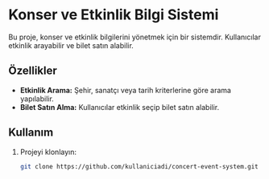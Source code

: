 # Konser ve Etkinlik Bilgi Sistemi

Bu proje, konser ve etkinlik bilgilerini yönetmek için bir sistemdir. Kullanıcılar etkinlik arayabilir ve bilet satın alabilir.

## Özellikler
- **Etkinlik Arama:** Şehir, sanatçı veya tarih kriterlerine göre arama yapılabilir.
- **Bilet Satın Alma:** Kullanıcılar etkinlik seçip bilet satın alabilir.

## Kullanım
1. Projeyi klonlayın:
   ```bash
   git clone https://github.com/kullaniciadi/concert-event-system.git

